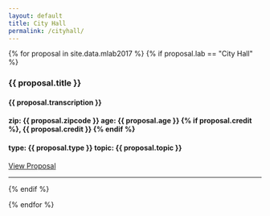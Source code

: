 ```yaml
---
layout: default
title: City Hall
permalink: /cityhall/
---
```



{% for proposal in site.data.mlab2017 %}
  {% if proposal.lab == "City Hall" %}
  <div>
    <h3><strong>{{ proposal.title }}</strong></h3>
    <h4>{{ proposal.transcription }}</h4>
    <h4>zip: {{ proposal.zipcode }} age: {{ proposal.age }} {% if proposal.credit %}, {{ proposal.credit }} {% endif %}</h4>
    <h4> <strong>type:</strong> {{ proposal.type }} <strong>topic:</strong> {{ proposal.topic }} </h4>
    <p><a href="http://monumentlab-research.muralarts.org/resourcespace/plugins/leaflet_rs/pages/direct_view.php?ID={{ proposal.ID }}" target="blank">View Proposal</a> </p>
    <hr />
  </div>
  {% endif %}


{% endfor %}

